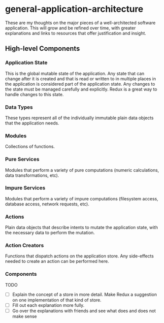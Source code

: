 # general-application-architecture

These are my thoughts on the major pieces of a well-architected software application. This will grow and be refined over time, with greater explanations and links to resources that offer justification and insight.

## High-level Components

### Application State

This is the global mutable state of the application. Any state that can change after it is created and that is read or written to in multiple places in the application is considered part of the application state. Any changes to the state must be managed carefully and explicitly. Redux is a great way to handle changes to this state.

### Data Types

These types represent all of the individually immutable plain data objects that the application needs.

### Modules

Collections of functions.

### Pure Services

Modules that perform a variety of pure computations (numeric calculations, data transformations, etc).

### Impure Services

Modules that perform a variety of impure computations (filesystem access, database access, network requests, etc).

### Actions

Plain data objects that describe intents to mutate the application state, with the necessary data to perform the mutation.

### Action Creators

Functions that dispatch actions on the application store. Any side-effects needed to create an action can be performed here.

### Components



TODO
- [ ] Explain the concept of a store in more detail. Make Redux a suggestion on one implementation of that kind of store.
- [ ] Fill out each explanation more fully.
- [ ] Go over the explanations with friends and see what does and does not make sense
